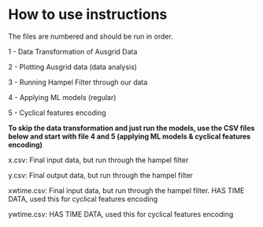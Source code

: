 # How to use instructions

The files are numbered and should be run in order. 

1 - Data Transformation of Ausgrid Data

2 - Plotting Ausgrid data (data analysis)

3 - Running Hampel Filter through our data

4 - Applying ML models (regular)

5 - Cyclical features encoding


**To skip the data transformation and just run the models, use the CSV files below and start with file 4 and 5 (applying ML models & cyclical features encoding)**

x.csv: Final input data, but run through the hampel filter

y.csv: Final output data, but run through the hampel filter

xwtime.csv: Final input data, but run through the hampel filter. HAS TIME DATA, used this for cyclical features encoding

ywtime.csv: HAS TIME DATA, used this for cyclical features encoding
